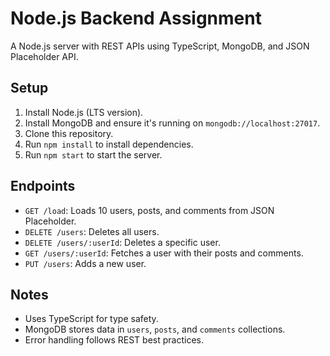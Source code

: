 # Node.js Backend Assignment

A Node.js server with REST APIs using TypeScript, MongoDB, and JSON Placeholder API.

## Setup

1. Install Node.js (LTS version).
2. Install MongoDB and ensure it's running on `mongodb://localhost:27017`.
3. Clone this repository.
4. Run `npm install` to install dependencies.
5. Run `npm start` to start the server.

## Endpoints

- `GET /load`: Loads 10 users, posts, and comments from JSON Placeholder.
- `DELETE /users`: Deletes all users.
- `DELETE /users/:userId`: Deletes a specific user.
- `GET /users/:userId`: Fetches a user with their posts and comments.
- `PUT /users`: Adds a new user.

## Notes

- Uses TypeScript for type safety.
- MongoDB stores data in `users`, `posts`, and `comments` collections.
- Error handling follows REST best practices.
